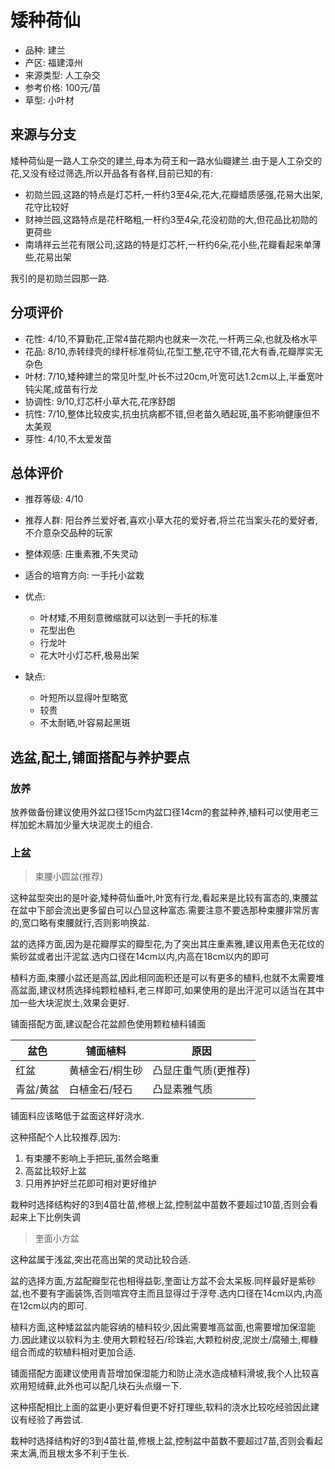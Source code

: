# 矮种荷仙

+ 品种: 建兰
+ 产区: 福建漳州
+ 来源类型: 人工杂交
+ 参考价格: 100元/苗
+ 草型: 小叶材

## 来源与分支

矮种荷仙是一路人工杂交的建兰,母本为荷王和一路水仙瓣建兰.由于是人工杂交的花,又没有经过筛选,所以开品各有各样,目前已知的有:

+ 初勋兰园,这路的特点是灯芯杆,一杆约3至4朵,花大,花瓣蜡质感强,花易大出架,花守比较好
+ 财神兰园,这路特点是花杆略粗,一杆约3至4朵,花没初勋的大,但花品比初勋的更荷些
+ 南靖祥云兰花有限公司,这路的特是灯芯杆,一杆约6朵,花小些,花瓣看起来单薄些,花易出架

我引的是初勋兰园那一路.

## 分项评价

+ 花性: 4/10,不算勤花,正常4苗花期内也就来一次花,一杆两三朵,也就及格水平
+ 花品: 8/10,赤转绿壳的绿杆标准荷仙,花型工整,花守不错,花大有香,花瓣厚实无杂色
+ 叶材: 7/10,矮种建兰的常见叶型,叶长不过20cm,叶宽可达1.2cm以上,半垂宽叶钝尖尾,成苗有行龙
+ 协调性: 9/10,灯芯杆小草大花,花序舒朗
+ 抗性: 7/10,整体比较皮实,抗虫抗病都不错,但老苗久晒起斑,虽不影响健康但不太美观
+ 芽性: 4/10,不太爱发苗

## 总体评价

+ 推荐等级: 4/10
+ 推荐人群: 阳台养兰爱好者,喜欢小草大花的爱好者,将兰花当案头花的爱好者,不介意杂交品种的玩家
+ 整体观感: 庄重素雅,不失灵动
+ 适合的培育方向: 一手托小盆栽
+ 优点:
    + 叶材矮,不用刻意微缩就可以达到一手托的标准
    + 花型出色
    + 行龙叶
    + 花大叶小灯芯杆,极易出架

+ 缺点:
    + 叶短所以显得叶型略宽
    + 较贵
    + 不太耐晒,叶容易起黑斑

## 选盆,配土,铺面搭配与养护要点

### 放养

放养做备份建议使用外盆口径15cm内盆口径14cm的套盆种养,植料可以使用老三样加蛇木屑加少量大块泥炭土的组合.

### 上盆

> 束腰小圆盆(推荐)

这种盆型突出的是叶姿,矮种荷仙垂叶,叶宽有行龙,看起来是比较有富态的,束腰盆在盆中下部会流出更多留白可以凸显这种富态.需要注意不要选那种束腰非常厉害的,宽口略有束腰就行,否则影响换盆.

盆的选择方面,因为是花瓣厚实的瓣型花,为了突出其庄重素雅,建议用素色无花纹的紫砂盆或者出汗泥盆.选内口径在14cm以内,内高在18cm以内的即可

植料方面,束腰小盆还是高盆,因此相同面积还是可以有更多的植料,也就不太需要堆高盆面,建议材质选择纯颗粒植料,老三样即可,如果使用的是出汗泥可以适当在其中加一些大块泥炭土,效果会更好.

铺面搭配方面,建议配合花盆颜色使用颗粒植料铺面

盆色|铺面植料|原因
---|---|---
红盆|黄植金石/桐生砂|凸显庄重气质(更推荐)
青盆/黄盆|白植金石/轻石|凸显素雅气质

铺面料应该略低于盆面这样好浇水.

这种搭配个人比较推荐,因为:

1. 有束腰不影响上手把玩,虽然会略重
2. 高盆比较好上盆
3. 只用养护好兰花即可相对更好维护

栽种时选择结构好的3到4苗壮苗,修根上盆,控制盆中苗数不要超过10苗,否则会看起来上下比例失调

> 奎面小方盆

这种盆属于浅盆,突出花高出架的灵动比较合适.

盆的选择方面,方盆配瓣型花也相得益彰,奎面让方盆不会太呆板.同样最好是紫砂盆,也不要有字画装饰,否则喧宾夺主而且显得过于浮夸.选内口径在14cm以内,内高在12cm以内的即可.

植料方面,这种矮盆盆内能容纳的植料较少,因此需要堆高盆面,也需要增加保湿能力.因此建议以软料为主.使用大颗粒轻石/珍珠岩,大颗粒树皮,泥炭土/腐殖土,椰糠组合而成的软植料相对更加合适.

铺面搭配方面建议使用青苔增加保湿能力和防止浇水造成植料滑坡,我个人比较喜欢用短绒藓,此外也可以配几块石头点缀一下.

这种搭配相比上面的盆更小更好看但更不好打理些,软料的浇水比较吃经验因此建议有经验了再尝试.

栽种时选择结构好的3到4苗壮苗,修根上盆,控制盆中苗数不要超过7苗,否则会看起来太满,而且根太多不利于生长.
